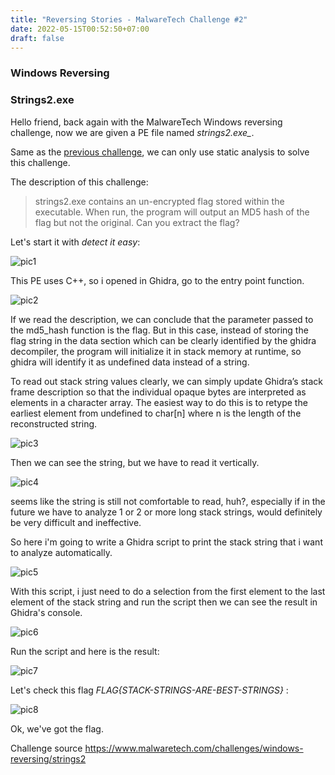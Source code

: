 ```yaml
---
title: "Reversing Stories - MalwareTech Challenge #2"
date: 2022-05-15T00:52:50+07:00
draft: false
---
```


### Windows Reversing
### Strings2.exe

Hello friend, back again with the MalwareTech Windows reversing challenge, now we are given a PE file named *strings2.exe_*.

Same as the [previous challenge](https://irfanalditya.github.io/posts/malwaretech-chal1/), we can only use static analysis to solve this challenge.

The description of this challenge:

> strings2.exe contains an un-encrypted flag stored within the executable. When run, the program will output an MD5 hash of the flag but not the original. Can you extract the flag?

Let's start it with *detect it easy*:

![pic1](Snipaste_2022-05-15_01-45-16.jpg)


This PE uses C++, so i opened in Ghidra, go to the entry point function.


![pic2](Snipaste_2022-05-15_01-49-27.jpg)

If we read the description, we can conclude that the parameter passed to the md5_hash function is the flag. But in this case, instead of storing the flag string in the data section which can be clearly identified by the ghidra decompiler, the program will initialize it in stack memory at runtime, so ghidra will identify it as undefined data instead of a string.

To read out stack string values clearly, we can simply update Ghidra’s stack frame description so that the individual opaque bytes are interpreted as elements in a character array. The easiest way to do this is to retype the earliest element from undefined to char\[n\] where n is the length of the reconstructed string.

![pic3](Snipaste_2022-05-15_02-13-32.jpg)


Then we can see the string, but we have to read it vertically.


![pic4](Snipaste_2022-05-15_02-23-31.jpg)

seems like the string is still not comfortable to read, huh?, especially if in the future we have to analyze 1 or 2 or more long stack strings, would definitely be very difficult and ineffective.

So here i'm going to write a Ghidra script to print the stack string that i want to analyze automatically.

![pic5](Snipaste_2022-05-15_02-42-09.jpg)


With this script, i just need to do a selection from the first element to the last element of the stack string and run the script then we can see the result in Ghidra's console.

![pic6](Snipaste_2022-05-15_02-51-26.jpg)


Run the script and here is the result:


![pic7](Snipaste_2022-05-15_02-55-57.jpg)


Let's check this flag *FLAG{STACK-STRINGS-ARE-BEST-STRINGS}* :


![pic8](Snipaste_2022-05-15_02-59-16.jpg)

Ok, we've got the flag.

Challenge source <https://www.malwaretech.com/challenges/windows-reversing/strings2>